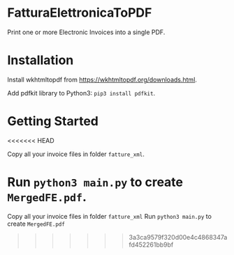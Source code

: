 # FatturaElettronicaToPDF

Print one or more Electronic Invoices into a single PDF.


# Installation

Install wkhtmltopdf from https://wkhtmltopdf.org/downloads.html.

Add pdfkit library to Python3: `pip3 install pdfkit`.


# Getting Started
<<<<<<< HEAD

Copy all your invoice files in folder `fatture_xml`.

Run `python3 main.py` to create `MergedFE.pdf`.
=======
Copy all your invoice files in folder `fatture_xml` 
Run `python3 main.py` to create `MergedFE.pdf` 
>>>>>>> 3a3ca9579f320d00e4c4868347afd452261bb9bf
